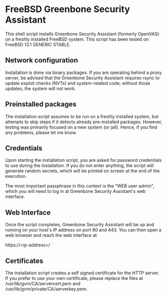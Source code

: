 # FreeBSD Greenbone Security Assistant

This shell script installs Greenbone Security Assistant (formerly OpenVAS) on
a freshly installed FreeBSD system. This script has been tested on FreeBSD 
13.1 GENERIC STABLE.

## Network configuration

Installation is done via binary packages. If you are operating behind a proxy
server, be advised that the Greenbone Security Assistant requires rsync to
update exploit checks (NVTs) and system-related code; without those updates,
the system will not work.

## Preinstalled packages

The installation script assumes to be run on a freshly installed system, but
attempts to skip steps if it detects already pre-installed packages. However,
testing was primarily focused on a new system (or jail). Hence, if you find
any problems, please let me know.

## Credentials

Upon starting the installation script, you are asked for password credentials
to use during the installation. If you do not enter anything, the script will
generate random secrets, which will be printed on screen at the end of the
execution.

The most important passphrase in this context is the "WEB user admin", which
you will need to log in at Greenbone Security Assistant's web interface.

## Web Interface

Once the script completes, Greenbone Security Assistant will be up and running
on your host's IP address on port 80 and 443. You can then open a web browser
and reach the web interface at

https://&lt;ip-address&gt;/

## Certificates

The installation script creates a self signed certificate for the HTTP server.
If you prefer to use your own certificate, please replace the files at
/var/lib/gvm/CA/servercert.pem and /var/lib/gvm/private/CA/serverkey.pem.

